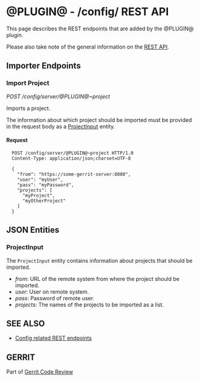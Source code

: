 @PLUGIN@ - /config/ REST API
============================

This page describes the REST endpoints that are added by the @PLUGIN@
plugin.

Please also take note of the general information on the
[REST API](../../../Documentation/rest-api.html).

<a id="importer-endpoints"> Importer Endpoints
---------------------------------------------

### <a id="import-project"> Import Project
_POST /config/server/@PLUGIN@~project_

Imports a project.

The information about which project should be imported must be provided
in the request body as a [ProjectInput](#project-input) entity.

#### Request

```
  POST /config/server/@PLUGIN@~project HTTP/1.0
  Content-Type: application/json;charset=UTF-8

  {
    "from": "https://some-gerrit-server:8080",
    "user": "myUser",
    "pass": "myPassword",
    "projects": [
      "myProject",
      "myOtherProject"
    ]
  }
```


<a id="json-entities">JSON Entities
-----------------------------------

### <a id="project-input"></a>ProjectInput

The `ProjectInput` entity contains information about projects that
should be imported.

* _from_: URL of the remote system from where the project should be
imported.
* _user_: User on remote system.
* _pass_: Password of remote user.
* _projects_: The names of the projects to be imported as a list.


SEE ALSO
--------

* [Config related REST endpoints](../../../Documentation/rest-api-config.html)

GERRIT
------
Part of [Gerrit Code Review](../../../Documentation/index.html)
